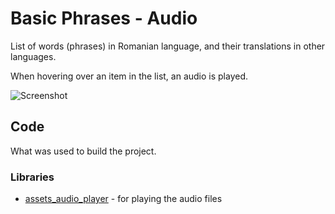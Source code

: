 # Basic Phrases - Audio

List of words (phrases) in Romanian language, and their translations in other languages.

When hovering over an item in the list, an audio is played.

![Screenshot](./screenshots/basic_phrases.png)

## Code

What was used to build the project.

### Libraries

- [assets_audio_player](https://pub.dev/packages/assets_audio_player) - for playing the audio files



